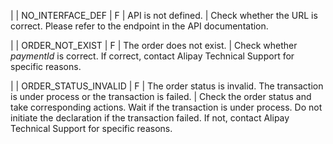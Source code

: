 |
| NO\_INTERFACE\_DEF | F | API is not defined. | Check whether the URL is correct. Please refer to the endpoint in the API documentation.

 |
| ORDER\_NOT\_EXIST | F | The order does not exist. | Check whether _paymentId_ is correct. If correct, contact Alipay Technical Support for specific reasons.

 |
| ORDER\_STATUS\_INVALID | F | The order status is invalid. The transaction is under process or the transaction is failed. | Check the order status and take corresponding actions. Wait if the transaction is under process. Do not initiate the declaration if the transaction failed. If not, contact Alipay Technical Support for specific reasons.